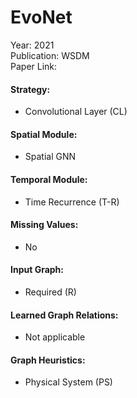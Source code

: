 # EvoNet

Year: 2021  
Publication: WSDM  
Paper Link:

#### Strategy:

- Convolutional Layer (CL)

#### Spatial Module:

- Spatial GNN

#### Temporal Module:

- Time Recurrence (T-R)

#### Missing Values:

- No

#### Input Graph:

- Required (R)

#### Learned Graph Relations:

- Not applicable

#### Graph Heuristics:

- Physical System (PS)
